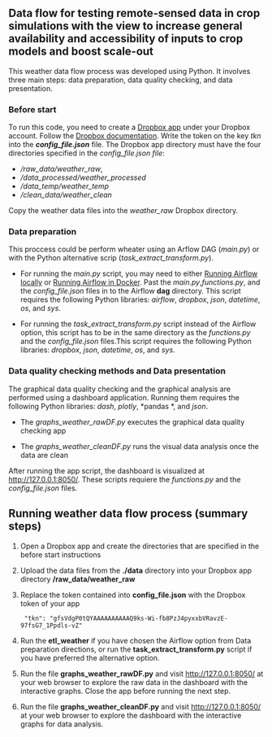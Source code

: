 ## Data flow for testing remote-sensed data in crop simulations with the view to increase general availability and accessibility of inputs to crop models and boost scale-out

This weather data flow process was developed using Python. It involves three main steps: data preparation, data quality checking, and data presentation.

### Before start 

To run this code, you need to create a [Dropbox app](https://www.dropbox.com/developers/apps) under your Dropbox account. Follow the [Dropbox documentation](https://www.dropbox.com/developers/documentation/python#tutorial). Write the token on the key *tkn* into the ***config_file.json*** file. The Dropbox app directory must have the four directories specified in the *config_file.json file*:
- */raw_data/weather_raw*, 
- */data_processed/weather_processed*
- */data_temp/weather_temp*
- */clean_data/weather_clean* 

Copy the weather data files into the *weather_raw* Dropbox directory. 
       

### Data preparation 

This proccess could be perform wheater using an Arflow DAG (*main.py*) or with the Python alternative scrip (*task_extract_transform.py*). 

- For running the *main.py* script, you may need to either [Running Airflow locally](https://airflow.apache.org/docs/apache-airflow/stable/start/local.html) or [Running Airflow in Docker](https://airflow.apache.org/docs/apache-airflow/stable/start/docker.html). Past the *main.py*,*functions.py*, and the *config_file.json* files in to the Airflow **dag** directory. This script requires the following Python libraries: *airflow*, *dropbox*,  *json*,  *datetime*, *os*, and *sys*.


- For running the *task_extract_transform.py* script instead of the Airflow option, this script has to be in the same directory as the *functions.py* and the *config_file.json* files.This script requires the following Python libraries: *dropbox*,  *json*,  *datetime*, *os*, and *sys*.
    
    
### Data quality checking methods and Data presentation 

The graphical data quality checking and the graphical analysis are performed using a dashboard application. Running them requires the following Python libraries: *dash*, *plotly*, *pandas *, and *json*. 

- The *graphs_weather_rawDF.py* executes the graphical data quality checking app

- The *graphs_weather_cleanDF.py* runs the visual data analysis once the data are clean 

After running the app script, the dashboard is visualized at http://127.0.0.1:8050/. These scripts requiere the *functions.py* and the *config_file.json* files.

## Running weather data flow process (summary steps)

1. Open a Dropbox app and create the directories that are specified in the before start instructions


2. Upload the data files from the **./data** directory into your Dropbox app directory **/raw_data/weather_raw**


3. Replace the token contained into **config_file.json** with the Dropbox token of your app

        "tkn": "gfsVdgP0tQYAAAAAAAAAAQ9ks-Wi-fb8PzJ4pyxxbVRavzE-97fsG7_1Ppdls-vZ"
    
4. Run the **etl_weather** if you have chosen the Airflow option from Data preparation directions, or run the **task_extract_transform.py** script if you have preferred the alternative option. 


5. Run the file **graphs_weather_rawDF.py** and visit http://127.0.0.1:8050/ at your web browser to explore the raw data in the dashboard with the interactive graphs. Close the app before running the next step.


6. Run the file **graphs_weather_cleanDF.py** and visit http://127.0.0.1:8050/ at your web browser to explore the dashboard with the interactive graphs for data analysis.